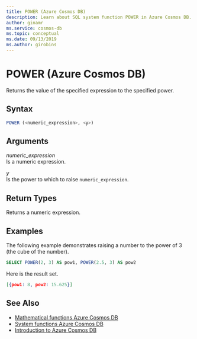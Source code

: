 ```yaml
---
title: POWER (Azure Cosmos DB)
description: Learn about SQL system function POWER in Azure Cosmos DB.
author: ginamr
ms.service: cosmos-db
ms.topic: conceptual
ms.date: 09/13/2019
ms.author: girobins
---
```

# POWER (Azure Cosmos DB)
 Returns the value of the specified expression to the specified power.  
  
## Syntax
  
```sql
POWER (<numeric_expression>, <y>)  
```  
  
## Arguments
  
*numeric_expression*  
   Is a numeric expression.  
  
*y*  
   Is the power to which to raise `numeric_expression`.  
  
## Return Types
  
  Returns a numeric expression.  
  
## Examples
  
  The following example demonstrates raising a number to the power of 3 (the cube of the number).  
  
```sql
SELECT POWER(2, 3) AS pow1, POWER(2.5, 3) AS pow2  
```  
  
 Here is the result set.  
  
```json
[{pow1: 8, pow2: 15.625}]  
```  

## See Also

- [Mathematical functions Azure Cosmos DB](sql-query-mathematical-functions.md)
- [System functions Azure Cosmos DB](sql-query-system-functions.md)
- [Introduction to Azure Cosmos DB](introduction.md)
